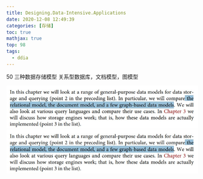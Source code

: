 ```yaml
---
title: Designing.Data-Intensive.Applications
date: 2020-12-08 12:49:39
categories: [存储]
toc: true
mathjax: true
top: 98
tags:
  - ddia
---
```




50 三种数据存储模型 关系型数据库，文档模型，图模型
<!-- more -->

![](/images/Designing-Data-Intensive-Applications/1.jpg)
![](Designing-Data-Intensive-Applications/1.jpg)